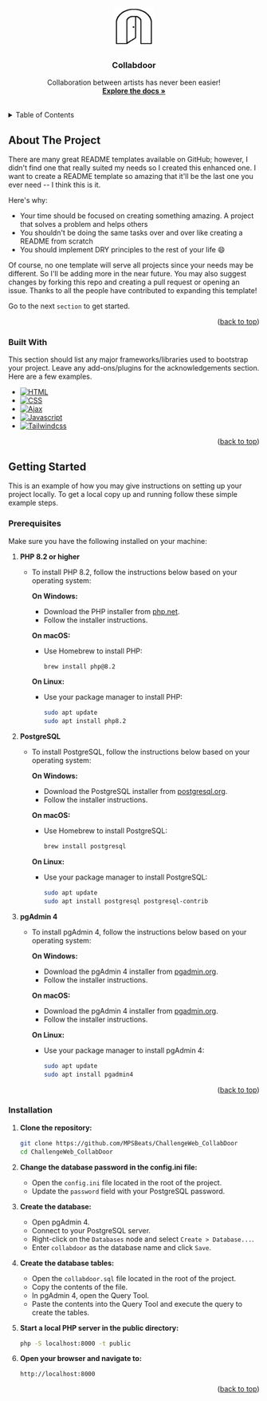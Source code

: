 <a id="readme-top"></a>


<div align="center">
  <a href="https://github.com/MPSBeats/ChallengeWeb_CollabDoor.git">
    <img src="public/assets/img/logoCollabdoor3.svg" alt="Logo" width="80" height="80">
  </a>

  <h3 align="center">Collabdoor</h3>

  <p align="center">
    Collaboration between artists has never been easier!
    <br />
    <a href="https://github.com/MPSBeats/ChallengeWeb_CollabDoor"><strong>Explore the docs »</strong></a>
    <br />
    <br />
  </p>
</div>


<details>
  <summary>Table of Contents</summary>
  <ol>
    <li>
      <a href="#about-the-project">About The Project</a>
      <ul>
        <li><a href="#built-with">Built With</a></li>
      </ul>
    </li>
    <li>
      <a href="#getting-started">Getting Started</a>
      <ul>
        <li><a href="#prerequisites">Prerequisites</a></li>
        <li><a href="#installation">Installation</a></li>
      </ul>
    </li>
  </ol>
</details>

<!-- ABOUT THE PROJECT -->
## About The Project

There are many great README templates available on GitHub; however, I didn't find one that really suited my needs so I created this enhanced one. I want to create a README template so amazing that it'll be the last one you ever need -- I think this is it.

Here's why:
* Your time should be focused on creating something amazing. A project that solves a problem and helps others
* You shouldn't be doing the same tasks over and over like creating a README from scratch
* You should implement DRY principles to the rest of your life :smile:

Of course, no one template will serve all projects since your needs may be different. So I'll be adding more in the near future. You may also suggest changes by forking this repo and creating a pull request or opening an issue. Thanks to all the people have contributed to expanding this template!

Go to the next `section` to get started.

<p align="right">(<a href="#readme-top">back to top</a>)</p>

### Built With

This section should list any major frameworks/libraries used to bootstrap your project. Leave any add-ons/plugins for the acknowledgements section. Here are a few examples.

* [![HTML][html]][html-url]
* [![CSS][css]][css-url]
* [![Ajax][ajax]][ajax-url]
* [![Javascript][js]][js-url]
* [![Tailwindcss][tailwindcss.com]][Tailwindcss-url]


<p align="right">(<a href="#readme-top">back to top</a>)</p>

<!-- GETTING STARTED -->
## Getting Started

This is an example of how you may give instructions on setting up your project locally.
To get a local copy up and running follow these simple example steps.

### Prerequisites

Make sure you have the following installed on your machine:

1. **PHP 8.2 or higher**
   - To install PHP 8.2, follow the instructions below based on your operating system:

     **On Windows:**
     - Download the PHP installer from [php.net](https://windows.php.net/download/).
     - Follow the installer instructions.

     **On macOS:**
     - Use Homebrew to install PHP:
       ```sh
       brew install php@8.2
       ```

     **On Linux:**
     - Use your package manager to install PHP:
       ```sh
       sudo apt update
       sudo apt install php8.2
       ```

2. **PostgreSQL**
   - To install PostgreSQL, follow the instructions below based on your operating system:

     **On Windows:**
     - Download the PostgreSQL installer from [postgresql.org](https://www.postgresql.org/download/windows/).
     - Follow the installer instructions.

     **On macOS:**
     - Use Homebrew to install PostgreSQL:
       ```sh
       brew install postgresql
       ```

     **On Linux:**
     - Use your package manager to install PostgreSQL:
       ```sh
       sudo apt update
       sudo apt install postgresql postgresql-contrib
       ```

3. **pgAdmin 4**
   - To install pgAdmin 4, follow the instructions below based on your operating system:

     **On Windows:**
     - Download the pgAdmin 4 installer from [pgadmin.org](https://www.pgadmin.org/download/pgadmin-4-windows/).
     - Follow the installer instructions.

     **On macOS:**
     - Download the pgAdmin 4 installer from [pgadmin.org](https://www.pgadmin.org/download/pgadmin-4-macos/).
     - Follow the installer instructions.

     **On Linux:**
     - Use your package manager to install pgAdmin 4:
       ```sh
       sudo apt update
       sudo apt install pgadmin4
       ```

<p align="right">(<a href="#readme-top">back to top</a>)</p>

### Installation

1. **Clone the repository:**
   ```sh
   git clone https://github.com/MPSBeats/ChallengeWeb_CollabDoor
   cd ChallengeWeb_CollabDoor
   ```

2. **Change the database password in the config.ini file:**
    - Open the `config.ini` file located in the root of the project.
    - Update the `password` field with your PostgreSQL password.

3. **Create the database:**
    - Open pgAdmin 4.
    - Connect to your PostgreSQL server.
    - Right-click on the `Databases` node and select `Create > Database...`.
    - Enter `collabdoor` as the database name and click `Save`.

4. **Create the database tables:**
    - Open the `collabdoor.sql` file located in the root of the project.
    - Copy the contents of the file.
    - In pgAdmin 4, open the Query Tool.
    - Paste the contents into the Query Tool and execute the query to create the tables.

5. **Start a local PHP server in the public directory:**
    ```sh
    php -S localhost:8000 -t public
    ```

6. **Open your browser and navigate to:**
    ```
    http://localhost:8000
    ```


<p align="right">(<a href="#readme-top">back to top</a>)</p>

[html]: https://img.shields.io/badge/HTML5-E34F26?logo=html5&logoColor=fff&style=flat-square
[html-url]: https://developer.mozilla.org/en-US/docs/Web/HTML
[css]: https://img.shields.io/badge/CSS3-1572B6?logo=css3&logoColor=fff&style=flat-square
[css-url]: https://developer.mozilla.org/en-US/docs/Web/CSS
[ajax]: https://img.shields.io/badge/AJAX-0095D5?logo=ajax&logoColor=fff&style=flat-square
[ajax-url]: https://developer.mozilla.org/en-US/docs/Web/Guide/AJAX
[js]: https://shields.io/badge/JavaScript-F7DF1E?logo=JavaScript&logoColor=000&style=flat-square
[js-url]: https://developer.mozilla.org/en-US/docs/Web/JavaScript
[tailwindcss.com]: https://img.shields.io/badge/Tailwind_CSS-grey?style=flat-square&logo=tailwind-css&logoColor=38B2AC
[tailwindcss-url]: https://tailwindcss.com